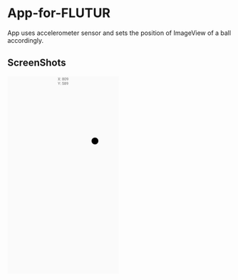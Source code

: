 # App-for-FLUTUR

App uses accelerometer sensor and sets the position of ImageView of a ball accordingly. 

## ScreenShots
<img src="Images/ss.jpeg" width = "250">
